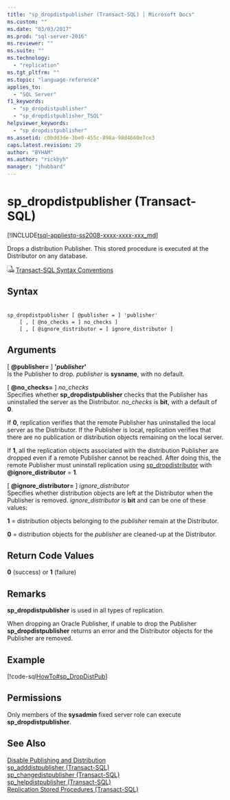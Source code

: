 ```yaml
---
title: "sp_dropdistpublisher (Transact-SQL) | Microsoft Docs"
ms.custom: ""
ms.date: "03/03/2017"
ms.prod: "sql-server-2016"
ms.reviewer: ""
ms.suite: ""
ms.technology: 
  - "replication"
ms.tgt_pltfrm: ""
ms.topic: "language-reference"
applies_to: 
  - "SQL Server"
f1_keywords: 
  - "sp_dropdistpublisher"
  - "sp_dropdistpublisher_TSQL"
helpviewer_keywords: 
  - "sp_dropdistpublisher"
ms.assetid: c0bdd3de-3be0-455c-898a-98d4660e7ce3
caps.latest.revision: 29
author: "BYHAM"
ms.author: "rickbyh"
manager: "jhubbard"
---
```

# sp_dropdistpublisher (Transact-SQL)
[!INCLUDE[tsql-appliesto-ss2008-xxxx-xxxx-xxx_md](../../includes/tsql-appliesto-ss2008-xxxx-xxxx-xxx-md.md)]

  Drops a distribution Publisher. This stored procedure is executed at the Distributor on any database.  
  
 ![Topic link icon](../../database-engine/configure-windows/media/topic-link.gif "Topic link icon") [Transact-SQL Syntax Conventions](../../t-sql/language-elements/transact-sql-syntax-conventions-transact-sql.md)  
  
## Syntax  
  
```  
  
sp_dropdistpublisher [ @publisher = ] 'publisher'  
    [ , [ @no_checks = ] no_checks ]  
    [ , [ @ignore_distributor = ] ignore_distributor ]  
```  
  
## Arguments  
 [ **@publisher=** ] **'***publisher***'**  
 Is the Publisher to drop. *publisher* is **sysname**, with no default.  
  
 [ **@no_checks=** ] *no_checks*  
 Specifies whether **sp_dropdistpublisher** checks that the Publisher has uninstalled the server as the Distributor. *no_checks* is **bit**, with a default of **0**.  
  
 If **0**, replication verifies that the remote Publisher has uninstalled the local server as the Distributor. If the Publisher is local, replication verifies that there are no publication or distribution objects remaining on the local server.  
  
 If **1**, all the replication objects associated with the distribution Publisher are dropped even if a remote Publisher cannot be reached. After doing this, the remote Publisher must uninstall replication using [sp_dropdistributor](../../relational-databases/system-stored-procedures/sp-dropdistributor-transact-sql.md) with **@ignore_distributor** = **1**.  
  
 [ **@ignore_distributor=** ] *ignore_distributor*  
 Specifies whether distribution objects are left at the Distributor when the Publisher is removed. *ignore_distributor* is **bit** and can be one of these values:  
  
 **1** = distribution objects belonging to the *publisher* remain at the Distributor.  
  
 **0** = distribution objects for the *publisher* are cleaned-up at the Distributor.  
  
## Return Code Values  
 **0** (success) or **1** (failure)  
  
## Remarks  
 **sp_dropdistpublisher** is used in all types of replication.  
  
 When dropping an Oracle Publisher, if unable to drop the Publisher **sp_dropdistpublisher** returns an error and the Distributor objects for the Publisher are removed.  
  
## Example  
 [!code-sql[HowTo#sp_DropDistPub](../../relational-databases/replication/codesnippet/tsql/sp-dropdistpublisher-tra_1.sql)]  
  
## Permissions  
 Only members of the **sysadmin** fixed server role can execute **sp_dropdistpublisher**.  
  
## See Also  
 [Disable Publishing and Distribution](../../relational-databases/replication/disable-publishing-and-distribution.md)   
 [sp_adddistpublisher &#40;Transact-SQL&#41;](../../relational-databases/system-stored-procedures/sp-adddistpublisher-transact-sql.md)   
 [sp_changedistpublisher &#40;Transact-SQL&#41;](../../relational-databases/system-stored-procedures/sp-changedistpublisher-transact-sql.md)   
 [sp_helpdistpublisher &#40;Transact-SQL&#41;](../../relational-databases/system-stored-procedures/sp-helpdistpublisher-transact-sql.md)   
 [Replication Stored Procedures &#40;Transact-SQL&#41;](../../relational-databases/system-stored-procedures/replication-stored-procedures-transact-sql.md)  
  
  